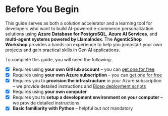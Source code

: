# Before You Begin

This guide serves as both a solution accelerator and a learning tool for developers who want to build AI-powered e-commerce personalization solutions using **Azure Database for PostgreSQL**, **Azure AI Services**, and **multi-agent systems powered by LlamaIndex**. The **AgenticShop Workshop** provides a hands-on experience to help you jumpstart your own projects and gain practical skills in Gen AI applications.

To complete this guide, you will need the following:

- [X] Requires using **your own GitHub account** – you can [get one for free](https://github.com/signup)
- [X] Requires using **your own Azure subscription** – you can [get one for free](https://azure.microsoft.com/en-us/pricing/purchase-options/azure-account)
- [X] Requires you to **provision the infrastructure** in your Azure subscription – we provide detailed instructions and [Bicep deployment scripts](https://learn.microsoft.com/azure/azure-resource-manager/bicep/deployment-script-bicep)
- [X] Requires using **your own computer**
- [X] Requires you to **setup a development environment on your computer** – we provide detailed instructions
- [X] **Basic familiarity with Python** – helpful but not mandatory
